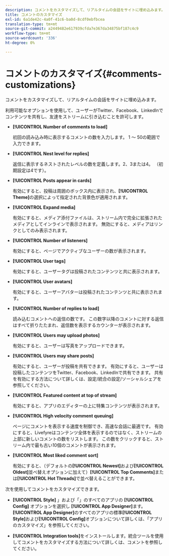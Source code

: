 ```yaml
---
description: コメントをカスタマイズして、リアルタイムの会話をサイトに埋め込みます。
title: コメントのカスタマイズ
exl-id: 6a1de42c-4a0f-41c6-ba0d-8cdf0ebfbcea
translation-type: tm+mt
source-git-commit: a2449482e617939cfda7e367da34875bf187c4c9
workflow-type: tm+mt
source-wordcount: '336'
ht-degree: 0%

---
```


# コメントのカスタマイズ{#comments-customizations}

コメントをカスタマイズして、リアルタイムの会話をサイトに埋め込みます。



利用可能なオプションを使用して、ユーザーがTwitter、Facebook、LinkedInでコンテンツを共有し、友達をストリームに引き込むことを許可します。

* **[!UICONTROL Number of comments to load]**

   初回の読み込み時に表示するコメントの数を入力します。 1 ～ 50の範囲で入力できます。

* **[!UICONTROL Nest level for replies]**

   返信に表示するネストされたレベルの数を定義します。2、3または4。 （初期設定は4です）。

* **[!UICONTROL Posts appear in cards]**

   有効にすると、投稿は周囲のボックス内に表示され、**[!UICONTROL Theme]**&#x200B;の選択によって指定された背景色が適用されます。

* **[!UICONTROL Expand media]**

   有効にすると、メディア添付ファイルは、ストリーム内で完全に拡張されたメディアとしてインラインで表示されます。 無効にすると、メディアはリンクとしてのみ表示されます。

* **[!UICONTROL Number of listeners]**

   有効にすると、ページでアクティブなユーザーの数が表示されます。

* **[!UICONTROL User tags]**

   有効にすると、ユーザータグは投稿されたコンテンツと共に表示されます。

* **[!UICONTROL User avatars]**

   有効にすると、ユーザーアバターは投稿されたコンテンツと共に表示されます。

* **[!UICONTROL Number of replies to load]**

   読み込むコメントへの返信の数です。 この数字以降のコメントに対する返信はすべて折りたたまれ、返信数を表示するカウンターが表示されます。

* **[!UICONTROL Users may upload photos]**

   有効にすると、ユーザーは写真をアップロードできます。

* **[!UICONTROL Users may share posts]**

   有効にすると、ユーザーが投稿を共有できます。 有効にすると、ユーザーは投稿したコンテンツをTwitter、Facebook、LinkedInで共有できます。 共有を有効にする方法について詳しくは、設定/統合の設定/ソーシャルシェアを参照してください。

* **[!UICONTROL Featured content at top of stream]**

   有効にすると、アプリのエディターの上に特集コンテンツが表示されます。

* **[!UICONTROL High velocity comment queuing]**

   ページにコメントを表示する速度を制御でき、高速な会話に最適です。 有効にすると、Livefyreはコンテンツ全体を表示するのではなく、ストリームの上部に新しいコメントの数をリストします。 この数をクリックすると、ストリーム内で最も古い10個のコメントが表示されます。

* **[!UICONTROL Most liked comment sort]**

   有効にすると、（デフォルトの&#x200B;**[!UICONTROL Newest]**&#x200B;および&#x200B;**[!UICONTROL Oldest]**&#x200B;並べ替えオプションに加えて）**[!UICONTROL Top Comments]**&#x200B;または&#x200B;**[!UICONTROL Hot Threads]**&#x200B;で並べ替えることができます。

次を使用してコメントをカスタマイズできます。

* **[!UICONTROL Style]** 」および「」のすべてのアプリの **[!UICONTROL Config]** オプションを選択し **[!UICONTROL App Designer]**&#x200B;ます。**[!UICONTROL App Designer]**&#x200B;のすべてのアプリの標準&#x200B;**[!UICONTROL Style]**&#x200B;および&#x200B;**[!UICONTROL Config]**&#x200B;オプションについて詳しくは、「アプリのカスタマイズ」を参照してください。

* **[!UICONTROL Integration tools]**&#x200B;をインストールします。統合ツールを使用してコメントをカスタマイズする方法について詳しくは、コメントを参照してください。
